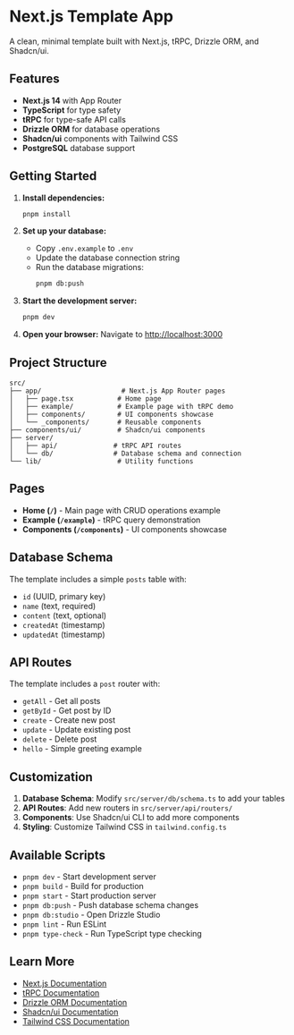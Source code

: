 # Next.js Template App

A clean, minimal template built with Next.js, tRPC, Drizzle ORM, and Shadcn/ui.

## Features

- **Next.js 14** with App Router
- **TypeScript** for type safety
- **tRPC** for type-safe API calls
- **Drizzle ORM** for database operations
- **Shadcn/ui** components with Tailwind CSS
- **PostgreSQL** database support

## Getting Started

1. **Install dependencies:**
   ```bash
   pnpm install
   ```

2. **Set up your database:**
   - Copy `.env.example` to `.env`
   - Update the database connection string
   - Run the database migrations:
     ```bash
     pnpm db:push
     ```

3. **Start the development server:**
   ```bash
   pnpm dev
   ```

4. **Open your browser:**
   Navigate to [http://localhost:3000](http://localhost:3000)

## Project Structure

```
src/
├── app/                    # Next.js App Router pages
│   ├── page.tsx           # Home page
│   ├── example/           # Example page with tRPC demo
│   ├── components/        # UI components showcase
│   └── _components/       # Reusable components
├── components/ui/         # Shadcn/ui components
├── server/
│   ├── api/              # tRPC API routes
│   └── db/               # Database schema and connection
└── lib/                   # Utility functions
```

## Pages

- **Home (`/`)** - Main page with CRUD operations example
- **Example (`/example`)** - tRPC query demonstration
- **Components (`/components`)** - UI components showcase

## Database Schema

The template includes a simple `posts` table with:
- `id` (UUID, primary key)
- `name` (text, required)
- `content` (text, optional)
- `createdAt` (timestamp)
- `updatedAt` (timestamp)

## API Routes

The template includes a `post` router with:
- `getAll` - Get all posts
- `getById` - Get post by ID
- `create` - Create new post
- `update` - Update existing post
- `delete` - Delete post
- `hello` - Simple greeting example

## Customization

1. **Database Schema**: Modify `src/server/db/schema.ts` to add your tables
2. **API Routes**: Add new routers in `src/server/api/routers/`
3. **Components**: Use Shadcn/ui CLI to add more components
4. **Styling**: Customize Tailwind CSS in `tailwind.config.ts`

## Available Scripts

- `pnpm dev` - Start development server
- `pnpm build` - Build for production
- `pnpm start` - Start production server
- `pnpm db:push` - Push database schema changes
- `pnpm db:studio` - Open Drizzle Studio
- `pnpm lint` - Run ESLint
- `pnpm type-check` - Run TypeScript type checking

## Learn More

- [Next.js Documentation](https://nextjs.org/docs)
- [tRPC Documentation](https://trpc.io/docs)
- [Drizzle ORM Documentation](https://orm.drizzle.team/docs/overview)
- [Shadcn/ui Documentation](https://ui.shadcn.com/docs)
- [Tailwind CSS Documentation](https://tailwindcss.com/docs)
